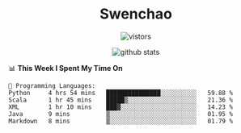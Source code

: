 <h1 align="center">Swenchao</h3>

<p align="center">
  <img src="https://visitor-badge.glitch.me/badge?page_id=swenchao" alt="vistors" />
</p>

<p align="center">
  <img src="https://github-readme-stats.vercel.app/api?username=Swenchao&count_private=true&show_icons=true&theme=vue-dark&hide_title=true" alt="github stats" />
</p>

📊 **This Week I Spent My Time On** 

<!--START_SECTION:waka-->
```text
💬 Programming Languages:
Python     4 hrs 54 mins   ███████████████░░░░░░░░░░   59.88 % 
Scala      1 hr 45 mins    █████▒░░░░░░░░░░░░░░░░░░░   21.36 % 
XML        1 hr 10 mins    ███▓░░░░░░░░░░░░░░░░░░░░░   14.23 % 
Java       9 mins          ▒░░░░░░░░░░░░░░░░░░░░░░░░   01.95 % 
Markdown   8 mins          ▒░░░░░░░░░░░░░░░░░░░░░░░░   01.79 % 
```
<!--END_SECTION:waka-->
